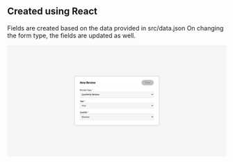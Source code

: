 ## Created using React
Fields are created based on the data provided in src/data.json
On changing the form type, the fields are updated as well.

<img src="react-forms.png"/>
